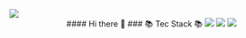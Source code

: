 <img src="https://capsule-render.vercel.app/api?type=wave&color=auto&height=300&section=header&text=Sanha%20Github!&fontSize=90" />

<div align="center">
   #### Hi there 👋
  ### 📚 Tec Stack 📚
	<img src="https://img.shields.io/badge/React-61DAFB?style=flat&logo=React&logoColor=white" />
	<img src="https://img.shields.io/badge/HTML5-E34F26?style=flat&logo=HTML5&logoColor=white" />
	<img src="https://img.shields.io/badge/CSS3-1572B6?style=flat&logo=CSS3&logoColor=white" />
</div>
<!--
**Sanmountain/Sanmountain** is a ✨ _special_ ✨ repository because its `README.md` (this file) appears on your GitHub profile.

- 🔭 I’m currently working on ...
- 🌱 I’m currently learning ...
- 👯 I’m looking to collaborate on ...
- 🤔 I’m looking for help with ...
- 💬 Ask me about ...
- 📫 How to reach me: ...
- 😄 Pronouns: ...
- ⚡ Fun fact: ...
-->
<img src="https://github-readme-stats.vercel.app/api/top-langs/?username=Sanmountain&layout=compact"><br><br>
<img src="https://github-readme-stats.vercel.app/api?username=Sanmountain&show_icons=true">
